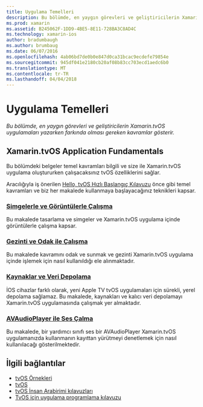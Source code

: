 ```yaml
---
title: Uygulama Temelleri
description: Bu bölümde, en yaygın görevleri ve geliştiricilerin Xamarin.tvOS uygulamaları yazarken farkında olması gereken kavramlar gösterir.
ms.prod: xamarin
ms.assetid: B245062F-1DD9-4BE5-8E11-728BA3C8AD4C
ms.technology: xamarin-ios
author: bradumbaugh
ms.author: brumbaug
ms.date: 06/07/2016
ms.openlocfilehash: 4ab06bd7de0b0e847d0ca31bcac9ecdefe79854e
ms.sourcegitcommit: 945df041e2180cb20af08b83cc703ecd1aedc6b0
ms.translationtype: MT
ms.contentlocale: tr-TR
ms.lasthandoff: 04/04/2018
---
```

# <a name="application-fundamentals"></a>Uygulama Temelleri

_Bu bölümde, en yaygın görevleri ve geliştiricilerin Xamarin.tvOS uygulamaları yazarken farkında olması gereken kavramlar gösterir._

<a name="Xamarin.tvOS-Application-Fundamentals" />

## <a name="xamarintvos-application-fundamentals"></a>Xamarin.tvOS Application Fundamentals

Bu bölümdeki belgeler temel kavramları bilgili ve size ile Xamarin.tvOS uygulama oluştururken çalışacaksınız tvOS özelliklerini sağlar.

Aracılığıyla iş önerilen [Hello, tvOS Hızlı Başlangıç Kılavuzu](~/ios/tvos/get-started/hello-tvos.md) önce gibi temel kavramları ve biz her makalede kullanmaya başlayacağınız teknikleri kapsar.

<a name="Working-with-Icons-and-Images" />

### <a name="working-with-icons-and-imagesiostvosapp-fundamentalsicons-imagesmd"></a>[Simgelerle ve Görüntülerle Çalışma](~/ios/tvos/app-fundamentals/icons-images.md)

Bu makalede tasarlama ve simgeler ve Xamarin.tvOS uygulama içinde görüntülerle çalışma kapsar.

<a name="Working-with-Navigation-and-Focus" />

### <a name="working-with-navigation-and-focusiostvosapp-fundamentalsnavigation-focusmd"></a>[Gezinti ve Odak ile Çalışma](~/ios/tvos/app-fundamentals/navigation-focus.md)

Bu makalede kavramını odak ve sunmak ve gezinti Xamarin.tvOS uygulama içinde işlemek için nasıl kullanıldığı ele alınmaktadır.

<a name="Resources-and-Data-Storage" />

### <a name="resources-and-data-storageiostvosapp-fundamentalsresources-data-storagemd"></a>[Kaynaklar ve Veri Depolama](~/ios/tvos/app-fundamentals/resources-data-storage.md)

İOS cihazlar farklı olarak, yeni Apple TV tvOS uygulamaları için sürekli, yerel depolama sağlamaz. Bu makalede, kaynakları ve kalıcı veri depolamayı Xamarin.tvOS uygulamasında çalışmak yer almaktadır.

<a name="Playing-Sound-with-AVAudioPlayer" />

### <a name="playing-sound-with-avaudioplayeriostvosapp-fundamentalssoundsmd"></a>[AVAudioPlayer ile Ses Çalma](~/ios/tvos/app-fundamentals/sounds.md)

Bu makalede, bir yardımcı sınıfı ses bir AVAudioPlayer Xamarin.tvOS uygulamanızda kullanmanın kayıttan yürütmeyi denetlemek için nasıl kullanılacağı gösterilmektedir.

## <a name="related-links"></a>İlgili bağlantılar

- [tvOS Örnekleri](https://developer.xamarin.com/samples/tvos/all/)
- [tvOS](https://developer.apple.com/tvos/)
- [tvOS İnsan Arabirimi kılavuzları](https://developer.apple.com/tvos/human-interface-guidelines/)
- [TvOS için uygulama programlama kılavuzu](https://developer.apple.com/library/prerelease/tvos/documentation/General/Conceptual/AppleTV_PG/)
